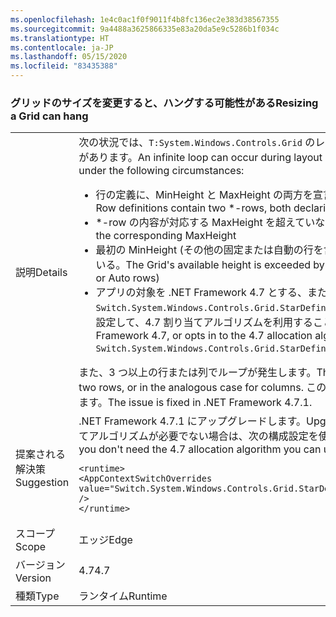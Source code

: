 ```yaml
---
ms.openlocfilehash: 1e4c0ac1f0f9011f4b8fc136ec2e383d38567355
ms.sourcegitcommit: 9a4488a3625866335e83a20da5e9c5286b1f034c
ms.translationtype: HT
ms.contentlocale: ja-JP
ms.lasthandoff: 05/15/2020
ms.locfileid: "83435388"
---
```

### <a name="resizing-a-grid-can-hang"></a><span data-ttu-id="f9ed1-101">グリッドのサイズを変更すると、ハングする可能性がある</span><span class="sxs-lookup"><span data-stu-id="f9ed1-101">Resizing a Grid can hang</span></span>

|   |   |
|---|---|
|<span data-ttu-id="f9ed1-102">説明</span><span class="sxs-lookup"><span data-stu-id="f9ed1-102">Details</span></span>|<span data-ttu-id="f9ed1-103">次の状況では、<code>T:System.Windows.Controls.Grid</code> のレイアウト中に無限ループが発生する可能性があります。</span><span class="sxs-lookup"><span data-stu-id="f9ed1-103">An infinite loop can occur during layout of a <code>T:System.Windows.Controls.Grid</code> under the following circumstances:</span></span><ul><li><span data-ttu-id="f9ed1-104">行の定義に、MinHeight と MaxHeight の両方を宣言する、2 つの \*-row が含まれている。</span><span class="sxs-lookup"><span data-stu-id="f9ed1-104">Row definitions contain two \*-rows, both declaring a MinHeight and a MaxHeight.</span></span></li><li><span data-ttu-id="f9ed1-105">\*-row の内容が対応する MaxHeight を超えていない</span><span class="sxs-lookup"><span data-stu-id="f9ed1-105">Content of the \*-rows doesn't exceed the corresponding MaxHeight</span></span></li><li><span data-ttu-id="f9ed1-106">最初の MinHeight (その他の固定または自動の行を含む) がグリッドの利用可能な高さを超えている。</span><span class="sxs-lookup"><span data-stu-id="f9ed1-106">The Grid's available height is exceeded by the first MinHeight (plus any other fixed or Auto rows)</span></span></li><li><span data-ttu-id="f9ed1-107">アプリの対象を .NET Framework 4.7 とする、または <code>Switch.System.Windows.Controls.Grid.StarDefinitionsCanExceedAvailableSpace=false</code> を設定して、4.7 割り当てアルゴリズムを利用することを選択する。</span><span class="sxs-lookup"><span data-stu-id="f9ed1-107">The app targets .NET Framework 4.7, or opts in to the 4.7 allocation algorithm by setting <code>Switch.System.Windows.Controls.Grid.StarDefinitionsCanExceedAvailableSpace=false</code></span></span></li></ul><span data-ttu-id="f9ed1-108">また、3 つ以上の行または列でループが発生します。</span><span class="sxs-lookup"><span data-stu-id="f9ed1-108">The loop would also happen with more than two rows, or in the analogous case for columns.</span></span> <span data-ttu-id="f9ed1-109">この問題は .NET Framework 4.7.1 で修正されます。</span><span class="sxs-lookup"><span data-stu-id="f9ed1-109">The issue is fixed in .NET Framework 4.7.1.</span></span>|
|<span data-ttu-id="f9ed1-110">提案される解決策</span><span class="sxs-lookup"><span data-stu-id="f9ed1-110">Suggestion</span></span>|<span data-ttu-id="f9ed1-111">.NET Framework 4.7.1 にアップグレードします。</span><span class="sxs-lookup"><span data-stu-id="f9ed1-111">Upgrade to .NET Framework 4.7.1.</span></span>  <span data-ttu-id="f9ed1-112">4\.7 割り当てアルゴリズムが必要でない場合は、次の構成設定を使用することもできます。</span><span class="sxs-lookup"><span data-stu-id="f9ed1-112">Alternatively, if you don't need the 4.7 allocation algorithm you can use the following configuration setting:</span></span><pre><code class="lang-xml">&lt;runtime&gt;&#13;&#10;&lt;AppContextSwitchOverrides value=&quot;Switch.System.Windows.Controls.Grid.StarDefinitionsCanExceedAvailableSpace=true&quot; /&gt;&#13;&#10;&lt;/runtime&gt;&#13;&#10;</code></pre>|
|<span data-ttu-id="f9ed1-113">スコープ</span><span class="sxs-lookup"><span data-stu-id="f9ed1-113">Scope</span></span>|<span data-ttu-id="f9ed1-114">エッジ</span><span class="sxs-lookup"><span data-stu-id="f9ed1-114">Edge</span></span>|
|<span data-ttu-id="f9ed1-115">バージョン</span><span class="sxs-lookup"><span data-stu-id="f9ed1-115">Version</span></span>|<span data-ttu-id="f9ed1-116">4.7</span><span class="sxs-lookup"><span data-stu-id="f9ed1-116">4.7</span></span>|
|<span data-ttu-id="f9ed1-117">種類</span><span class="sxs-lookup"><span data-stu-id="f9ed1-117">Type</span></span>|<span data-ttu-id="f9ed1-118">ランタイム</span><span class="sxs-lookup"><span data-stu-id="f9ed1-118">Runtime</span></span>|
